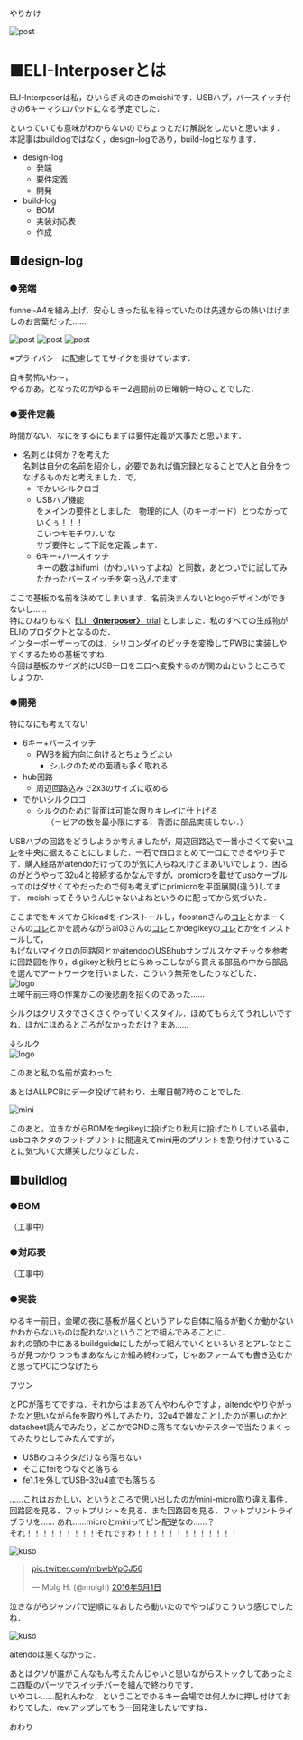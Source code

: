 やりかけ

![post](https://github.com/HiragiEnoki/iroiro/blob/master/interposer/P1000738.JPG)

# ■ELI-Interposerとは

ELI-Interposerは私，ひいらぎえのきのmeishiです．USBハブ，バースイッチ付きの6キーマクロパッドになる予定でした．  

といっていても意味がわからないのでちょっとだけ解説をしたいと思います．  本記事はbuildlogではなく，design-logであり，build-logとなります．

- design-log
	- 発端
	- 要件定義
	- 開発
- build-log
	- BOM
	- 実装対応表
	- 作成


## ■design-log  

### ●発端
funnel-A4を組み上げ，安心しきった私を待っていたのは先達からの熱いはげましのお言葉だった……

![post](https://github.com/HiragiEnoki/iroiro/blob/master/interposer/postA.JPG)
![post](https://github.com/HiragiEnoki/iroiro/blob/master/interposer/repA.JPG)
![post](https://github.com/HiragiEnoki/iroiro/blob/master/interposer/repB.JPG)

※プライバシーに配慮してモザイクを掛けています．

自キ勢怖いわ～，  
やるかあ，となったのがゆるキー2週間前の日曜朝一時のことでした．


### ●要件定義

時間がない．なにをするにもまずは要件定義が大事だと思います．  
- 名刺とは何か？を考えた  
	名刺は自分の名前を紹介し，必要であれば備忘録となることで人と自分をつなげるものだと考えました．で，  
	- でかいシルクロゴ
	- USBハブ機能  
をメインの要件としました．物理的に人（のキーボード）とつながっていくぅ！！！  
こいつキモチワルいな  
サブ要件として下記を定義します．  
	- 6キー+バースイッチ  
キーの数はhifumi（かわいいっすよね）と同数，あとついでに試してみたかったバースイッチを突っ込んでます．  

ここで基板の名前を決めてしまいます．名前決まんないとlogoデザインができないし……  
特にひねりもなく <u>ELI **〈Interposer〉** trial</u> としました．私のすべての生成物がELIのプロダクトとなるのだ．  
インターポーザーってのは，シリコンダイのピッチを変換してPWBに実装しやすくするための基板ですね．  
今回は基板のサイズ的にUSB一口を二口へ変換するのが関の山というところでしょうか．




### ●開発
特になにも考えてない  

- 6キー+バースイッチ  
	- PWBを縦方向に向けるとちょうどよい
		- シルクのための面積も多く取れる
- hub回路
	- 周辺回路込みで2x3のサイズに収める
- でかいシルクロゴ
	- シルクのために背面は可能な限りキレイに仕上げる  
　	（＝ビアの数を最小限にする，背面に部品実装しない．）

USBハブの回路をどうしようか考えましたが，周辺回路込で一番小さくて安い[コレ](http://www.aitendo.com/product/16185)を中央に据えることにしました．一石で四口まとめて一口にできるやり手です．購入経路がaitendoだけってのが気に入らねえけどまあいいでしょう．困るのがどうやって32u4と接続するかなんですが，promicroを載せてusbケーブルってのはダサくてやだったので何も考えずにprimicroを平面展開(違う)してます．  meishiってそういうんじゃないよねというのに配ってから気づいた．

ここまでをキメてからkicadをインストールし，foostanさんの[コレ](https://github.com/foostan/mkbd/blob/master/developers_guide/developrs_guide_jp.md)とかまーくさんの[コレ](https://marksard.github.io/2019/04/25/about-treadstone32/)とかを読みながらai03さんの[コレ](https://wiki.ai03.me/books/pcb-design/page/list-of-kicad-keyboard-parts-libraries)とかdegikeyの[コレ](https://www.digikey.jp/ja/resources/design-tools/kicad)とかをインストールして，  
もげないマイクロの回路図とかaitendoのUSBhubサンプルスケマチックを参考に回路図を作り，digikeyと秋月とにらめっこしながら買える部品の中から部品を選んでアートワークを行いました．こういう無茶をしたりなどした．  
![logo](https://github.com/HiragiEnoki/iroiro/blob/master/interposer/D9Dbc5SU8AIf7vv.png)  
土曜午前三時の作業がこの後悲劇を招くのであった……

シルクはクリスタでさくさくやっていくスタイル．ほめてもらえてうれしいですね．ほかにほめるところがなかっただけ？まあ……  

↓シルク  
![logo](https://github.com/HiragiEnoki/iroiro/blob/master/interposer/Interposerlogolight-1p5%20(1).jpg)

このあと私の名前が変わった．

あとはALLPCBにデータ投げて終わり．土曜日朝7時のことでした．

![mini](https://github.com/HiragiEnoki/iroiro/blob/master/interposer/dakkou.JPG)



このあと，泣きながらBOMをdegikeyに投げたり秋月に投げたりしている最中，usbコネクタのフットプリントに間違えてmini用のプリントを割り付けていることに気づいて大爆笑したりなどした．

## ■buildlog
### ●BOM
（工事中）
### ●対応表
（工事中）


### ●実装
ゆるキー前日，金曜の夜に基板が届くというアレな自体に陥るが動くか動かないかわからないものは配れないということで組んでみることに．  
おれの頭の中にあるbuildguideにしたがって組んでいくといろいろとアレなところが見つかりつつもまあなんとか組み終わって，じゃあファームでも書き込むかと思ってPCにつなげたら  

ブツン

とPCが落ちてですね．それからはまあてんやわんやですよ，aitendoやりやがったなと思いながらfeを取り外してみたり，32u4で雑なことしたのが悪いのかとdatasheet読んでみたり，どこかでGNDに落ちてないかテスターで当たりまくってみたりとしてみたんですが，  
- USBのコネクタだけなら落ちない
- そこにfeiをつなぐと落ちる
- fe1.1を外してUSB–32u4直でも落ちる

……これはおかしい，というところで思い出したのがmini-micro取り違え事件．回路図を見る．フットプリントを見る．また回路図を見る．フットプリントライブラリを……  あれ……microとminiってピン配逆なの……？  
それ！！！！！！！！！それですわ！！！！！！！！！！！！！  

![kuso](https://github.com/HiragiEnoki/iroiro/blob/master/interposer/dainasi.JPG)
<blockquote class="twitter-tweet" data-lang="ja"><p lang="und" dir="ltr"><a href="https://t.co/mbwbVpCJ56">pic.twitter.com/mbwbVpCJ56</a></p>&mdash; Molg H. (@molgh) <a href="https://twitter.com/molgh/status/726854917214879744?ref_src=twsrc%5Etfw">2016年5月1日</a></blockquote>


泣きながらジャンパで逆順になおしたら動いたのでやっぱりこういう感じでしたね．  

![kuso](https://github.com/HiragiEnoki/iroiro/blob/master/interposer/P1000734.JPG)

aitendoは悪くなかった．

あとはクソが誰がこんなもん考えたんじゃいと思いながらストックしてあったミニ四駆のパーツでスイッチバーを組んで終わりです．  
いやコレ……配れんわな，ということでゆるキー会場では何人かに押し付けておわりでした．rev.アップしてもう一回発注したいですね．


おわり
